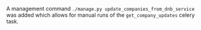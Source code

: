 A management command `./manage.py update_companies_from_dnb_service` was added which
allows for manual runs of the `get_company_updates` celery task.
